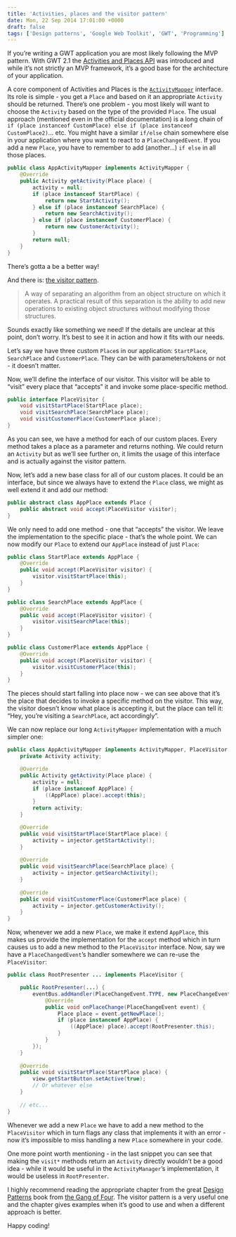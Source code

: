 ```yaml
---
title: 'Activities, places and the visitor pattern'
date: Mon, 22 Sep 2014 17:01:00 +0000
draft: false
tags: ['Design patterns', 'Google Web Toolkit', 'GWT', 'Programming']
---
```


If you’re writing a GWT application you are most likely following the MVP pattern. With GWT 2.1 the [Activities and Places API](http://www.gwtproject.org/doc/latest/DevGuideMvpActivitiesAndPlaces.html) was introduced and while it’s not strictly an MVP framework, it’s a good base for the architecture of your application.

A core component of Activities and Places is the [`ActivityMapper`](http://www.gwtproject.org/javadoc/latest/com/google/gwt/activity/shared/ActivityMapper.html) interface. Its role is simple - you get a `Place` and based on it an appropriate `Activity` should be returned. There’s one problem - you most likely will want to choose the `Activity` based on the type of the provided `Place`. The usual approach (mentioned even in the official documentation) is a long chain of `if (place instanceof CustomPlace) else if (place instanceof CustomPlace2)`… etc. You might have a similar `if/else` chain somewhere else in your application where you want to react to a `PlaceChangedEvent`. If you add a new `Place`, you have to remember to add (another…) `if else` in all those places.

```java
public class AppActivityMapper implements ActivityMapper {
    @Override
    public Activity getActivity(Place place) {
        activity = null;
        if (place instanceof StartPlace) {
            return new StartActivity();
        } else if (place instanceof SearchPlace) {
            return new SearchActivity();
        } else if (place instanceof CustomerPlace) {
            return new CustomerActivity();
        }
        return null;
    }
}
```

There’s gotta a be a better way!

And there is: [the visitor pattern](http://en.wikipedia.org/wiki/Visitor_pattern).

> A way of separating an algorithm from an object structure on which it operates. A practical result of this separation is the ability to add new operations to existing object structures without modifying those structures.

Sounds exactly like something we need! If the details are unclear at this point, don’t worry. It’s best to see it in action and how it fits with our needs.

Let’s say we have three custom `Place`s in our application: `StartPlace`, `SearchPlace` and `CustomerPlace`. They can be with parameters/tokens or not - it doesn’t matter.

Now, we’ll define the interface of our visitor. This visitor will be able to “visit” every place that “accepts” it and invoke some place-specific method.

```java
public interface PlaceVisitor {
    void visitStartPlace(StartPlace place);
    void visitSearchPlace(SearchPlace place);
    void visitCustomerPlace(CustomerPlace place);
}
```

As you can see, we have a method for each of our custom places. Every method takes a place as a parameter and returns nothing. We could return an `Activity` but as we’ll see further on, it limits the usage of this interface and is actually against the visitor pattern.

Now, let’s add a new base class for all of our custom places. It could be an interface, but since we always have to extend the `Place` class, we might as well extend it and add our method:

```java
public abstract class AppPlace extends Place {
    public abstract void accept(PlaceVisitor visitor);
}
```

We only need to add one method - one that “accepts” the visitor. We leave the implementation to the specific place - that’s the whole point. We can now modify our `Place` to extend our `AppPlace` instead of just `Place`:

```java
public class StartPlace extends AppPlace {
    @Override
    public void accept(PlaceVisitor visitor) {
        visitor.visitStartPlace(this);
    }
}

public class SearchPlace extends AppPlace {
    @Override
    public void accept(PlaceVisitor visitor) {
        visitor.visitSearchPlace(this);
    }
}

public class CustomerPlace extends AppPlace {
    @Override
    public void accept(PlaceVisitor visitor) {
        visitor.visitCustomerPlace(this);
    }
}
```

The pieces should start falling into place now - we can see above that it’s the place that decides to invoke a specific method on the visitor. This way, the visitor doesn’t know what place is accepting it, but the place can tell it: “Hey, you’re visiting a `SearchPlace`, act accordingly”.

We can now replace our long `ActivityMapper` implementation with a much simpler one:

```java
public class AppActivityMapper implements ActivityMapper, PlaceVisitor {
    private Activity activity;

    @Override
    public Activity getActivity(Place place) {
        activity = null;
        if (place instanceof AppPlace) {
            ((AppPlace) place).accept(this);
        }
        return activity;
    }

    @Override
    public void visitStartPlace(StartPlace place) {
        activity = injector.getStartActivity();
    }
    
    @Override
    public void visitSearchPlace(SearchPlace place) {
        activity = injector.getSearchActivity();
    }
    
    @Override
    public void visitCustomerPlace(CustomerPlace place) {
        activity = injector.getCustomerActivity();
    }
}
```

Now, whenever we add a new `Place`, we make it extend `AppPlace`, this makes us provide the implementation for the `accept` method which in turn causes us to add a new method to the `PlaceVisitor` interface. Now, say we have a `PlaceChangedEvent`’s handler somewhere we can re-use the `PlaceVisitor`:

```java
public class RootPresenter ... implements PlaceVisitor {

    public RootPresenter(...) {
        eventBus.addHandler(PlaceChangeEvent.TYPE, new PlaceChangeEvent.Handler() {
            @Override
            public void onPlaceChange(PlaceChangeEvent event) {
                Place place = event.getNewPlace();
                if (place instanceof AppPlace) {
                    ((AppPlace) place).accept(RootPresenter.this);
                }
            }
        });
    }
    
    @Override
    public void visitStartPlace(StartPlace place) {
        view.getStartButton.setActive(true);
        // Or whatever else
    }
    
    // etc...
}
```

Whenever we add a new `Place` we have to add a new method to the `PlaceVisitor` which in turn flags any class that implements it with an error - now it’s impossible to miss handling a new `Place` somewhere in your code.

One more point worth mentioning - in the last snippet you can see that making the `visit*` methods return an `Activity` directly wouldn’t be a good idea - while it would be useful in the `ActivityManager`’s implementation, it would be useless in `RootPresenter`.

I highly recommend reading the appropriate chapter from the great [Design Patterns](http://en.wikipedia.org/wiki/Design_Patterns) book from [the Gang of Four](http://c2.com/cgi/wiki?GangOfFour). The visitor pattern is a very useful one and the chapter gives examples when it’s good to use and when a different approach is better.

Happy coding!

